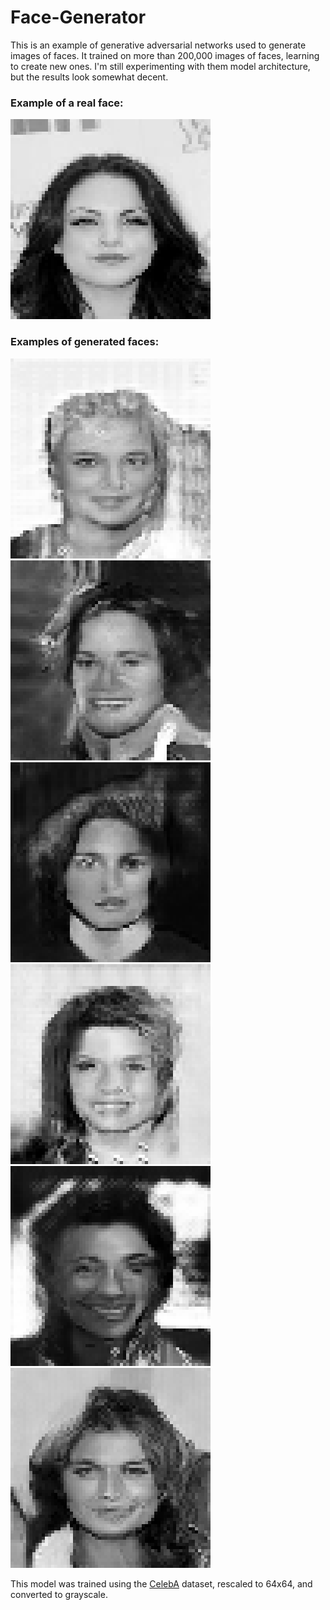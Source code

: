 # Face-Generator

This is an example of generative adversarial networks used to generate images of faces. It trained on more than 200,000 images of faces, learning to create new ones. I'm still experimenting with them model architecture, but the results look somewhat decent.

### Example of a real face:

![Real face](real_face.png)


### Examples of generated faces:

![Generated face1](generated_face1.png)
![Generated face2](generated_face2.png)
![Generated face3](generated_face3.png)
![Generated face4](generated_face4.png)
![Generated face5](generated_face5.png)
![Generated face6](generated_face6.png)

This model was trained using the [CelebA](https://www.kaggle.com/jessicali9530/celeba-dataset) dataset, rescaled to 64x64, and converted to grayscale.
